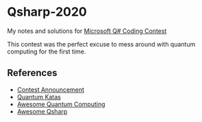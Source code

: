 # Qsharp-2020

My notes and solutions for [Microsoft Q# Coding Contest](https://codeforces.com/blog/entry/77614)

This contest was the perfect excuse to mess around with quantum computing for the first time.


## References
* [Contest Announcement](https://codeforces.com/blog/entry/77614)
* [Quantum Katas](https://github.com/Microsoft/QuantumKatas)
* [Awesome Quantum Computing](https://github.com/desireevl/awesome-quantum-computing)
* [Awesome Qsharp](https://github.com/ebraminio/awesome-qsharp)
